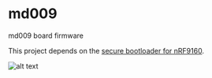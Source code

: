 # md009
md009 board firmware

This project depends on the [secure bootloader for nRF9160](https://github.com/machdep/nrf-boot).

![alt text](https://raw.githubusercontent.com/machdep/nrf9160/master/images/md009.jpg)
